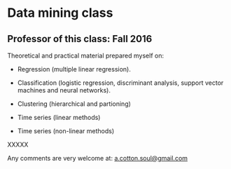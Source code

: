 # Data mining class
## Professor of this class: Fall 2016 

Theoretical and practical material prepared myself on:

- Regression (multiple linear regression).

- Classification (logistic regression, discriminant analysis, support vector machines and neural networks).

- Clustering (hierarchical and partioning)

- Time series (linear methods)

- Time series (non-linear methods)

XXXXX

Any comments are very welcome at: a.cotton.soul@gmail.com

